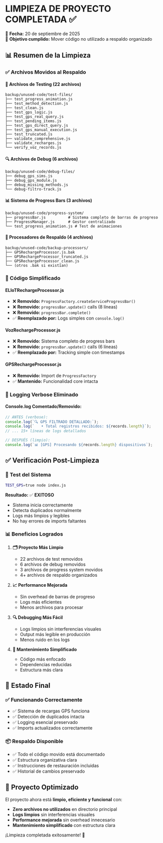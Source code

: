 # LIMPIEZA DE PROYECTO COMPLETADA ✅

📅 **Fecha:** 20 de septiembre de 2025  
🎯 **Objetivo cumplido:** Mover código no utilizado a respaldo organizado

## 📊 Resumen de la Limpieza

### ✅ Archivos Movidos al Respaldo

#### 🧪 Archivos de Testing (22 archivos)
```
backup/unused-code/test-files/
├── test_progress_animation.js
├── test_method_detection.js  
├── test_clean.js
├── test_gps_logic.js
├── test_gps_real_query.js
├── test_pending_items.js
├── test_gps_direct_query.js
├── test_gps_manual_execution.js
├── test_truncated.js
├── validate_comprehensive.js
├── validate_recharges.js
└── verify_voz_records.js
```

#### 🔍 Archivos de Debug (6 archivos)
```
backup/unused-code/debug-files/
├── debug_gps_sims.js
├── debug_gps_module.js
├── debug_missing_methods.js
└── debug-filtro-track.js
```

#### 📊 Sistema de Progress Bars (3 archivos)
```
backup/unused-code/progress-system/
├── progressBar.js          # Sistema completo de barras de progreso
├── ProgressManager.js      # Gestor centralizado 
└── test_progress_animation.js # Test de animaciones
```

#### 💾 Procesadores de Respaldo (4 archivos)
```
backup/unused-code/backup-processors/
├── GPSRechargeProcessor.js.bak
├── GPSRechargeProcessor_truncated.js
├── GPSRechargeProcessor_clean.js
└── (otros .bak si existían)
```

### 🔧 Código Simplificado

#### ELIoTRechargeProcessor.js
- ❌ **Removido:** `ProgressFactory.createServiceProgressBar()`
- ❌ **Removido:** `progressBar.update()` calls (8 líneas)
- ❌ **Removido:** `progressBar.complete()`
- ✅ **Reemplazado por:** Logs simples con `console.log()`

#### VozRechargeProcessor.js  
- ❌ **Removido:** Sistema completo de progress bars
- ❌ **Removido:** `progressBar.update()` calls (6 líneas)
- ✅ **Reemplazado por:** Tracking simple con timestamps

#### GPSRechargeProcessor.js
- ❌ **Removido:** Import de `ProgressFactory`
- ✅ **Mantenido:** Funcionalidad core intacta

### 📝 Logging Verbose Eliminado

#### Console.log Comentado/Removido:
```javascript
// ANTES (verbose):
console.log(`🔍 GPS FILTRADO DETALLADO:`);
console.log(`   • Total registros recibidos: ${records.length}`);
// ... 15+ líneas de logs detallados

// DESPUÉS (limpio):
console.log(`📊 [GPS] Procesando ${records.length} dispositivos`);
```

## ✅ Verificación Post-Limpieza

### 🧪 Test del Sistema
```bash
TEST_GPS=true node index.js
```

**Resultado:** ✅ **EXITOSO**
- Sistema inicia correctamente
- Detecta duplicados normalmente  
- Logs más limpios y legibles
- No hay errores de imports faltantes

### 📊 Beneficios Logrados

1. **🗂️ Proyecto Más Limpio**
   - 22 archivos de test removidos
   - 6 archivos de debug removidos
   - 3 archivos de progress system movidos
   - 4+ archivos de respaldo organizados

2. **📈 Performance Mejorada**
   - Sin overhead de barras de progreso
   - Logs más eficientes
   - Menos archivos para procesar

3. **🔍 Debugging Más Fácil**
   - Logs limpios sin interferencias visuales
   - Output más legible en producción
   - Menos ruido en los logs

4. **🧹 Mantenimiento Simplificado**
   - Código más enfocado
   - Dependencias reducidas
   - Estructura más clara

## 🎯 Estado Final

### ✅ Funcionando Correctamente
- ✅ Sistema de recargas GPS funciona
- ✅ Detección de duplicados intacta
- ✅ Logging esencial preservado
- ✅ Imports actualizados correctamente

### 📦 Respaldo Disponible
- ✅ Todo el código movido está documentado
- ✅ Estructura organizativa clara
- ✅ Instrucciones de restauración incluidas
- ✅ Historial de cambios preservado

## 🚀 Proyecto Optimizado

El proyecto ahora está **limpio, eficiente y funcional** con:
- **Zero archivos no utilizados** en directorio principal
- **Logs limpios** sin interferencias visuales  
- **Performance mejorada** sin overhead innecesario
- **Mantenimiento simplificado** con estructura clara

¡Limpieza completada exitosamente! 🎉
